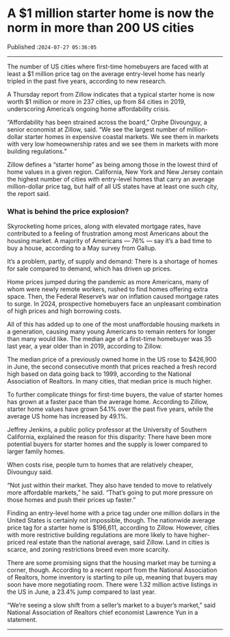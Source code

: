 # A $1 million starter home is now the norm in more than 200 US cities

Published :`2024-07-27 05:36:05`

---

The number of US cities where first-time homebuyers are faced with at least a $1 million price tag on the average entry-level home has nearly tripled in the past five years, according to new research.

A Thursday report from Zillow indicates that a typical starter home is now worth $1 million or more in 237 cities, up from 84 cities in 2019, underscoring America’s ongoing home affordability crisis.

“Affordability has been strained across the board,” Orphe Divounguy, a senior economist at Zillow, said. “We see the largest number of million-dollar starter homes in expensive coastal markets. We see them in markets with very low homeownership rates and we see them in markets with more building regulations.”

Zillow defines a “starter home” as being among those in the lowest third of home values in a given region. California, New York and New Jersey contain the highest number of cities with entry-level homes that carry an average million-dollar price tag, but half of all US states have at least one such city, the report said.

### What is behind the price explosion?

Skyrocketing home prices, along with elevated mortgage rates, have contributed to a feeling of frustration among most Americans about the housing market. A majority of Americans — 76% — say it’s a bad time to buy a house, according to a May survey from Gallup.

It’s a problem, partly, of supply and demand: There is a shortage of homes for sale compared to demand, which has driven up prices.

Home prices jumped during the pandemic as more Americans, many of whom were newly remote workers, rushed to find homes offering extra space. Then, the Federal Reserve’s war on inflation caused mortgage rates to surge. In 2024, prospective homebuyers face an unpleasant combination of high prices and high borrowing costs.

All of this has added up to one of the most unaffordable housing markets in a generation, causing many young Americans to remain renters for longer than many would like. The median age of a first-time homebuyer was 35 last year, a year older than in 2019, according to Zillow.

The median price of a previously owned home in the US rose to $426,900 in June, the second consecutive month that prices reached a fresh record high based on data going back to 1999, according to the National Association of Realtors. In many cities, that median price is much higher.

To further complicate things for first-time buyers, the value of starter homes has grown at a faster pace than the average home. According to Zillow, starter home values have grown 54.1% over the past five years, while the average US home has increased by 49.1%.

Jeffrey Jenkins, a public policy professor at the University of Southern California, explained the reason for this disparity: There have been more potential buyers for starter homes and the supply is lower compared to larger family homes.

When costs rise, people turn to homes that are relatively cheaper, Divounguy said.

“Not just within their market. They also have tended to move to relatively more affordable markets,” he said. “That’s going to put more pressure on those homes and push their prices up faster.”

Finding an entry-level home with a price tag under one million dollars in the United States is certainly not impossible, though. The nationwide average price tag for a starter home is $196,611, according to Zillow. However, cities with more restrictive building regulations are more likely to have higher-priced real estate than the national average, said Zillow. Land in cities is scarce, and zoning restrictions breed even more scarcity.

There are some promising signs that the housing market may be turning a corner, though. According to a recent report from the National Association of Realtors, home inventory is starting to pile up, meaning that buyers may soon have more negotiating room. There were 1.32 million active listings in the US in June, a 23.4% jump compared to last year.

“We’re seeing a slow shift from a seller’s market to a buyer’s market,” said National Association of Realtors chief economist Lawrence Yun in a statement.

---

